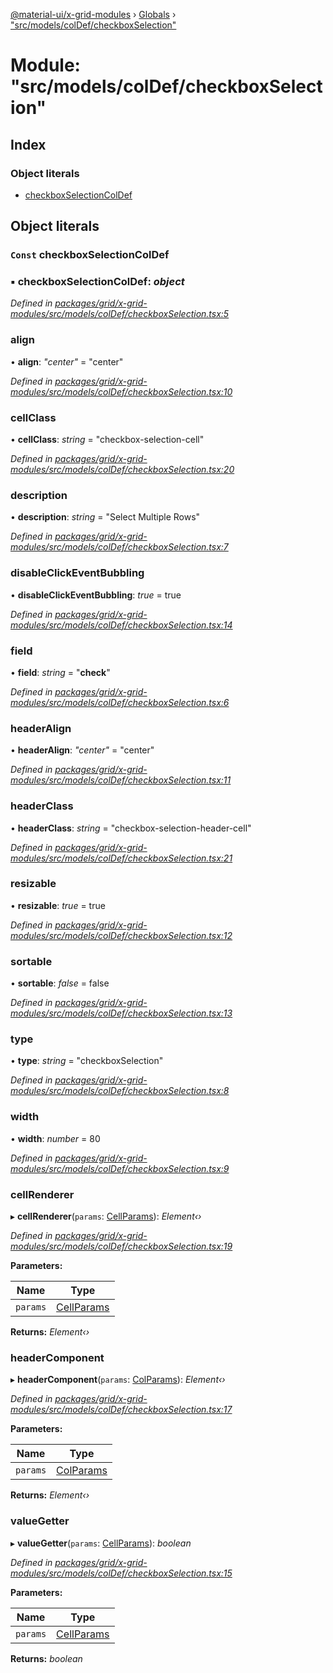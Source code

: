 [@material-ui/x-grid-modules](../README.md) › [Globals](../globals.md) › ["src/models/colDef/checkboxSelection"](_src_models_coldef_checkboxselection_.md)

# Module: "src/models/colDef/checkboxSelection"

## Index

### Object literals

* [checkboxSelectionColDef](_src_models_coldef_checkboxselection_.md#const-checkboxselectioncoldef)

## Object literals

### `Const` checkboxSelectionColDef

### ▪ **checkboxSelectionColDef**: *object*

*Defined in [packages/grid/x-grid-modules/src/models/colDef/checkboxSelection.tsx:5](https://github.com/mui-org/material-ui-x/blob/a679779/packages/grid/x-grid-modules/src/models/colDef/checkboxSelection.tsx#L5)*

###  align

• **align**: *"center"* = "center"

*Defined in [packages/grid/x-grid-modules/src/models/colDef/checkboxSelection.tsx:10](https://github.com/mui-org/material-ui-x/blob/a679779/packages/grid/x-grid-modules/src/models/colDef/checkboxSelection.tsx#L10)*

###  cellClass

• **cellClass**: *string* = "checkbox-selection-cell"

*Defined in [packages/grid/x-grid-modules/src/models/colDef/checkboxSelection.tsx:20](https://github.com/mui-org/material-ui-x/blob/a679779/packages/grid/x-grid-modules/src/models/colDef/checkboxSelection.tsx#L20)*

###  description

• **description**: *string* = "Select Multiple Rows"

*Defined in [packages/grid/x-grid-modules/src/models/colDef/checkboxSelection.tsx:7](https://github.com/mui-org/material-ui-x/blob/a679779/packages/grid/x-grid-modules/src/models/colDef/checkboxSelection.tsx#L7)*

###  disableClickEventBubbling

• **disableClickEventBubbling**: *true* = true

*Defined in [packages/grid/x-grid-modules/src/models/colDef/checkboxSelection.tsx:14](https://github.com/mui-org/material-ui-x/blob/a679779/packages/grid/x-grid-modules/src/models/colDef/checkboxSelection.tsx#L14)*

###  field

• **field**: *string* = "__check__"

*Defined in [packages/grid/x-grid-modules/src/models/colDef/checkboxSelection.tsx:6](https://github.com/mui-org/material-ui-x/blob/a679779/packages/grid/x-grid-modules/src/models/colDef/checkboxSelection.tsx#L6)*

###  headerAlign

• **headerAlign**: *"center"* = "center"

*Defined in [packages/grid/x-grid-modules/src/models/colDef/checkboxSelection.tsx:11](https://github.com/mui-org/material-ui-x/blob/a679779/packages/grid/x-grid-modules/src/models/colDef/checkboxSelection.tsx#L11)*

###  headerClass

• **headerClass**: *string* = "checkbox-selection-header-cell"

*Defined in [packages/grid/x-grid-modules/src/models/colDef/checkboxSelection.tsx:21](https://github.com/mui-org/material-ui-x/blob/a679779/packages/grid/x-grid-modules/src/models/colDef/checkboxSelection.tsx#L21)*

###  resizable

• **resizable**: *true* = true

*Defined in [packages/grid/x-grid-modules/src/models/colDef/checkboxSelection.tsx:12](https://github.com/mui-org/material-ui-x/blob/a679779/packages/grid/x-grid-modules/src/models/colDef/checkboxSelection.tsx#L12)*

###  sortable

• **sortable**: *false* = false

*Defined in [packages/grid/x-grid-modules/src/models/colDef/checkboxSelection.tsx:13](https://github.com/mui-org/material-ui-x/blob/a679779/packages/grid/x-grid-modules/src/models/colDef/checkboxSelection.tsx#L13)*

###  type

• **type**: *string* = "checkboxSelection"

*Defined in [packages/grid/x-grid-modules/src/models/colDef/checkboxSelection.tsx:8](https://github.com/mui-org/material-ui-x/blob/a679779/packages/grid/x-grid-modules/src/models/colDef/checkboxSelection.tsx#L8)*

###  width

• **width**: *number* = 80

*Defined in [packages/grid/x-grid-modules/src/models/colDef/checkboxSelection.tsx:9](https://github.com/mui-org/material-ui-x/blob/a679779/packages/grid/x-grid-modules/src/models/colDef/checkboxSelection.tsx#L9)*

###  cellRenderer

▸ **cellRenderer**(`params`: [CellParams](../interfaces/_src_models_coldef_coldef_.cellparams.md)): *Element‹›*

*Defined in [packages/grid/x-grid-modules/src/models/colDef/checkboxSelection.tsx:19](https://github.com/mui-org/material-ui-x/blob/a679779/packages/grid/x-grid-modules/src/models/colDef/checkboxSelection.tsx#L19)*

**Parameters:**

Name | Type |
------ | ------ |
`params` | [CellParams](../interfaces/_src_models_coldef_coldef_.cellparams.md) |

**Returns:** *Element‹›*

###  headerComponent

▸ **headerComponent**(`params`: [ColParams](../interfaces/_src_models_coldef_coldef_.colparams.md)): *Element‹›*

*Defined in [packages/grid/x-grid-modules/src/models/colDef/checkboxSelection.tsx:17](https://github.com/mui-org/material-ui-x/blob/a679779/packages/grid/x-grid-modules/src/models/colDef/checkboxSelection.tsx#L17)*

**Parameters:**

Name | Type |
------ | ------ |
`params` | [ColParams](../interfaces/_src_models_coldef_coldef_.colparams.md) |

**Returns:** *Element‹›*

###  valueGetter

▸ **valueGetter**(`params`: [CellParams](../interfaces/_src_models_coldef_coldef_.cellparams.md)): *boolean*

*Defined in [packages/grid/x-grid-modules/src/models/colDef/checkboxSelection.tsx:15](https://github.com/mui-org/material-ui-x/blob/a679779/packages/grid/x-grid-modules/src/models/colDef/checkboxSelection.tsx#L15)*

**Parameters:**

Name | Type |
------ | ------ |
`params` | [CellParams](../interfaces/_src_models_coldef_coldef_.cellparams.md) |

**Returns:** *boolean*
